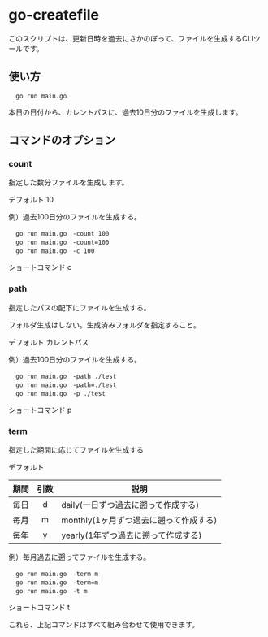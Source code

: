# go-createfile

このスクリプトは、更新日時を過去にさかのぼって、ファイルを生成するCLIツールです。

## 使い方

```
  go run main.go
```

本日の日付から、カレントパスに、過去10日分のファイルを生成します。

## コマンドのオプション

### count

指定した数分ファイルを生成します。

デフォルト 10

例）過去100日分のファイルを生成する。

```
  go run main.go　-count 100
  go run main.go　-count=100
  go run main.go　-c 100
```

ショートコマンド c


### path

指定したパスの配下にファイルを生成する。

フォルダ生成はしない。生成済みフォルダを指定すること。

デフォルト カレントパス

例）過去100日分のファイルを生成する。

```
  go run main.go　-path ./test
  go run main.go　-path=./test
  go run main.go　-p ./test
```

ショートコマンド p


### term

指定した期間に応じてファイルを生成する

デフォルト 

|期間|引数|説明|
|---|:---:|---|
|毎日|d|daily(一日ずつ過去に遡って作成する)|
|毎月|m|monthly(1ヶ月ずつ過去に遡って作成する)|
|毎年|y|yearly(1年ずつ過去に遡って作成する)|

例）毎月過去に遡ってファイルを生成する。

```
  go run main.go　-term m
  go run main.go　-term=m
  go run main.go　-t m
```

ショートコマンド t

これら、上記コマンドはすべて組み合わせて使用できます。
